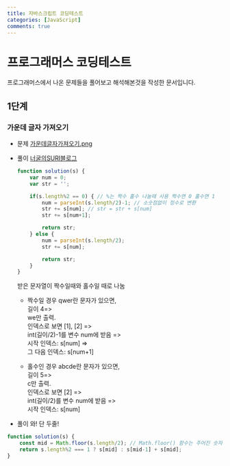 ```yaml
---
title: 자바스크립트 코딩테스트
categories: [JavaScript]
comments: true
---
```


# 프로그래머스 코딩테스트
프로그래머스에서 나온 문제들을 풀어보고 해석해본것을 작성한 문서입니다.

## 1단계

### 가운데 글자 가져오기

- 문제
    [가운데글자가져오기.png](githubpage\assets\img\코테_가운데글자가져오기.png)

- 풀이
    [너굴의SURI블로그](https://blog.naver.com/tcloe8/221562781862)
    ``` javascript
    function solution(s) {
        var num = 0;
        var str = '';

        if(s.length%2 == 0) { // %는 짝수 홀수 나눌때 사용 짝수면 0 홀수면 1
            num = parseInt(s.length/2)-1; // 소숫점없이 정수로 변환
            str += s[num]; // str = str + s[num]
            str += s[num+1];

            return str;
        } else {
            num = parseInt(s.length/2);
            str += s[num];

            return str;
        }
    }
    ```

    받은 문자열이 짝수일때와 홀수일 때로 나눔

    - 짝수일 경우
        qwer란 문자가 있으면,  
        길이 4=>  
        we만 출력.  
        인덱스로 보면 [1], [2] =>  
        int(길이/2)-1를 변수 num에 받음 =>  
        시작 인덱스: s[num] =>  
        그 다음 인덱스: s[num+1]
    
    - 홀수인 경우
        abcde란 문자가 있으면,  
        길이 5=>  
        c만 출력.  
        인덱스로 보면 [2] =>  
        int(길이/2)를 변수 num에 받음 =>  
        시작 인덱스: s[num]

- 풀이
와! 단 두줄!

``` javascript
function solution(s) {
    const mid = Math.floor(s.length/2); // Math.floor() 함수는 주어진 숫자와 같거나 작은 정수중에서 가장 큰 수를 반환함
    return s.length%2 === 1 ? s[mid] : s[mid-1] + s[mid];
}
```